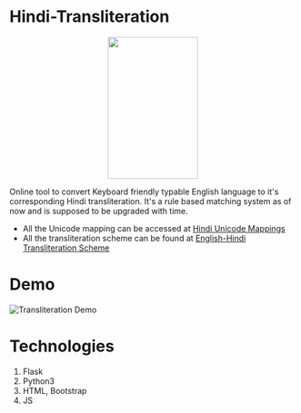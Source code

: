 # Hindi-Transliteration
<p align="center">
  <img width="158" height="250" src="https://www.google.com/inputtools/images/features/t13n.png">
</p>


Online tool to convert Keyboard friendly typable English language to it's corresponding Hindi transliteration.  It's a rule based matching system as of now and is supposed to be upgraded with time.

* All the Unicode mapping can be accessed at [Hindi Unicode Mappings](https://jrgrapxhix.net/r/Unicode/0900-097F)
* All the transliteration scheme can be found at [English-Hindi Transliteration Scheme](https://www.researchgate.net/figure/English-Hindi-Transliteration-mapping_fig1_220745891)

# Demo
![Transliteration Demo](https://github.com/prakhar21/Hindi-Transliteration/blob/master/transliteration.gif)

# Technologies
1. Flask
2. Python3
3. HTML, Bootstrap
4. JS

